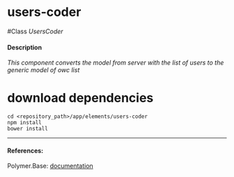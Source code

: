 users-coder
=========


#Class
*UsersCoder*

#### Description
*This component converts the model from server with the list of users to the generic model of owc list*

# download dependencies
```
cd <repository_path>/app/elements/users-coder
npm install
bower install
```

____________
#### References:
Polymer.Base: [documentation](http://polymer.github.io/polymer/)



